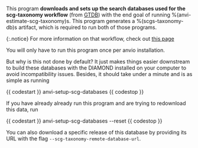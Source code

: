 This program **downloads and sets up the search databases used for the scg-taxonomy workflow** (from [GTDB](https://gtdb.ecogenomic.org/)) with the end goal of running %(anvi-estimate-scg-taxonomy)s. This program generates a %(scgs-taxonomy-db)s artifact, which is required to run both of those programs. 

{:.notice}
For more information on that workflow, check out [this page](http://merenlab.org/2019/10/08/anvio-scg-taxonomy/)

You will only have to run this program once per anvio installation. 

But why is this not done by default? It just makes things easier downstream to build these databases with the DIAMOND installed on your computer to avoid incompatibility issues. Besides, it should take under a minute and is as simple as running

{{ codestart }}
anvi-setup-scg-databases
{{ codestop }}

If you have already already run this program and are trying to redownload this data, run 

{{ codestart }}
anvi-setup-scg-databases --reset
{{ codestop }}

You can also download a specific release of this database by providing its URL with the flag `--scg-taxonomy-remote-database-url`. 
